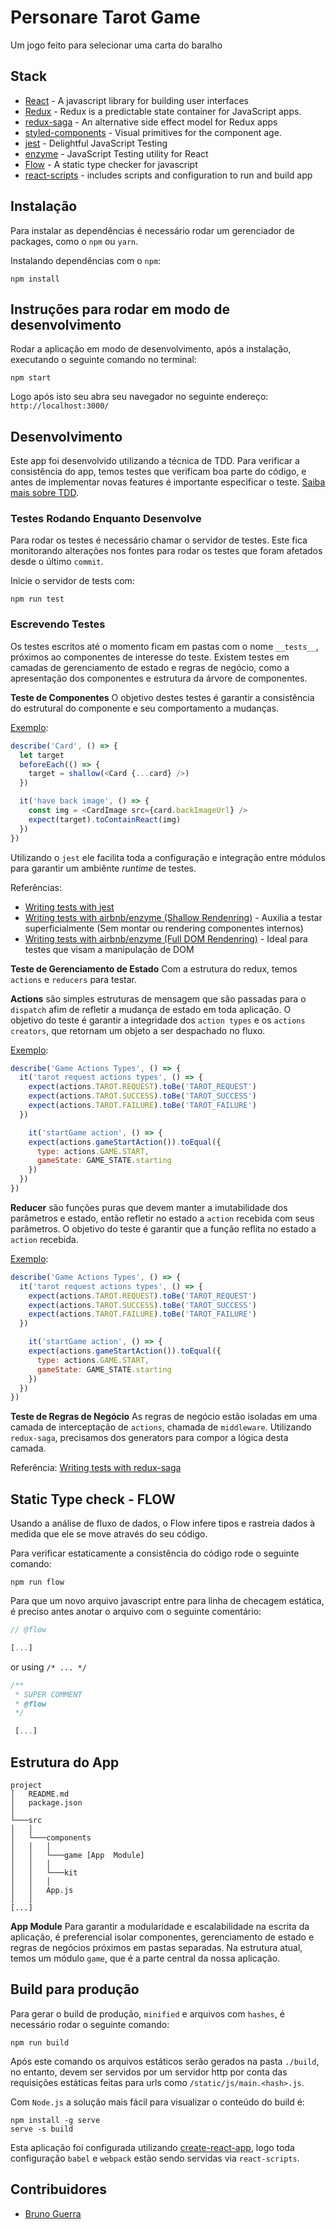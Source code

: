# Personare Tarot Game

Um jogo feito para selecionar uma carta do baralho

## Stack

 - [React](https://facebook.github.io/react/) - A javascript library for building user interfaces
 - [Redux](http://redux.js.org/) - Redux is a predictable state container for JavaScript apps.
 - [redux-saga](https://redux-saga.js.org/) - An alternative side effect model for Redux apps
 - [styled-components](https://www.styled-components.com/) - Visual primitives for the component age.
 - [jest](https://facebook.github.io/jest/) - Delightful JavaScript Testing
 - [enzyme](http://airbnb.io/enzyme/) - JavaScript Testing utility for React
 - [Flow](https://flow.org/) - A static type checker for javascript
 - [react-scripts](https://github.com/facebookincubator/create-react-app/tree/master/packages/react-scripts) - includes scripts and configuration to run and build app

## Instalação

Para instalar as dependências é necessário rodar um gerenciador de packages, como o `npm` ou `yarn`.

Instalando dependências com o `npm`:
```shell
npm install
```

## Instruções para rodar em modo de desenvolvimento

Rodar a aplicação em modo de desenvolvimento,
após a instalação, executando o seguinte comando no terminal:

```shell
npm start
```

Logo após isto seu abra seu navegador no seguinte
endereço: `http://localhost:3000/`

## Desenvolvimento

Este app foi desenvolvido utilizando a técnica de TDD. Para verificar a consistência do app, temos testes que verificam boa parte do código, e antes de implementar novas features é importante especificar o teste. [Saiba mais sobre TDD](https://pt.wikipedia.org/wiki/Test_Driven_Development).

### Testes Rodando Enquanto Desenvolve

Para rodar os testes é necessário chamar o servidor de testes. Este fica monitorando alterações nos fontes para rodar os testes que foram afetados desde o último `commit`.

Inicie o servidor de tests com:

```shell
npm run test
```

### Escrevendo Testes

Os testes escritos até o momento ficam em pastas com o nome `__tests__`, próximos ao componentes de interesse do teste. Existem testes em camadas de gerenciamento de estado e regras de negócio, como a apresentação dos componentes e estrutura da árvore de componentes.

**Teste de Componentes**
O objetivo destes testes é garantir a consistência do estrutural do componente e seu comportamento a mudanças.


[Exemplo](src/components/game/__tests__/Card-test.js):
```javascript
describe('Card', () => {
  let target
  beforeEach(() => {
    target = shallow(<Card {...card} />)
  })

  it('have back image', () => {
    const img = <CardImage src={card.backImageUrl} />
    expect(target).toContainReact(img)
  })
})
```

Utilizando o `jest` ele facilita toda a configuração e integração entre módulos para garantir um ambiênte *runtime* de testes.

Referências:
- [Writing tests with jest](https://facebook.github.io/jest/docs/en/tutorial-react.html)
- [Writing tests with airbnb/enzyme (Shallow Rendenring)](https://github.com/airbnb/enzyme/blob/master/docs/api/shallow.md) - Auxilia a testar superficialmente (Sem montar ou rendering componentes internos)
- [Writing tests with airbnb/enzyme (Full DOM Rendenring)](https://github.com/airbnb/enzyme/blob/master/docs/api/mount.md) - Ideal para testes que visam a manipulação de DOM

**Teste de Gerenciamento de Estado**
Com a estrutura do redux, temos `actions` e `reducers` para testar.

**Actions** são simples estruturas de mensagem que são
passadas para o `dispatch` afim de refletir a mudança de
estado em toda aplicação. O objetivo do teste é garantir
a integridade dos `action types` e os `actions creators`,
que retornam um objeto a ser despachado no fluxo.

[Exemplo](src/components/game/__tests__/GameActions-test.js):
```javascript
describe('Game Actions Types', () => {
  it('tarot request actions types', () => {
    expect(actions.TAROT.REQUEST).toBe('TAROT_REQUEST')
    expect(actions.TAROT.SUCCESS).toBe('TAROT_SUCCESS')
    expect(actions.TAROT.FAILURE).toBe('TAROT_FAILURE')
  })

	it('startGame action', () => {
    expect(actions.gameStartAction()).toEqual({
      type: actions.GAME.START,
      gameState: GAME_STATE.starting
    })
  })
})
```

**Reducer** são funções puras que devem manter a
imutabilidade dos parâmetros e estado, então refletir no
estado a `action` recebida com seus parâmetros. O
objetivo do teste é garantir que a função reflita no
estado a `action` recebida.

[Exemplo](src/components/game/__tests__/GameReducer-test.js):
```javascript
describe('Game Actions Types', () => {
  it('tarot request actions types', () => {
    expect(actions.TAROT.REQUEST).toBe('TAROT_REQUEST')
    expect(actions.TAROT.SUCCESS).toBe('TAROT_SUCCESS')
    expect(actions.TAROT.FAILURE).toBe('TAROT_FAILURE')
  })

	it('startGame action', () => {
    expect(actions.gameStartAction()).toEqual({
      type: actions.GAME.START,
      gameState: GAME_STATE.starting
    })
  })
})
```

**Teste de Regras de Negócio**
As regras de negócio estão isoladas em uma camada de interceptação de `actions`, chamada de `middleware`.
Utilizando `redux-saga`, precisamos dos generators para
compor a lógica desta camada.

Referência: [Writing tests with redux-saga](https://redux-saga.js.org/docs/advanced/Testing.html)

## Static Type check - FLOW
Usando a análise de fluxo de dados, o Flow infere tipos e rastreia dados à
medida que ele se move através do seu código.

Para verificar estaticamente a consistência do código rode o seguinte comando:
```shell
npm run flow
```

Para que um novo arquivo javascript entre para linha de checagem estática, é preciso antes
anotar o arquivo com o seguinte comentário:

```javascript
// @flow

[...]

```

or using `/* ... */`

```javascript
/**
 * SUPER COMMENT
 * @flow
 */

 [...]
```

## Estrutura do App

```
project
│   README.md
│   package.json   
│
└───src
│   │   
│   └───components
│   │   │
│   │   └───game [App  Module]
│   │   │
│   │   └───kit
│   │   │
│   │   App.js
│   │
[...]
```

**App Module**
Para garantir a modularidade e escalabilidade na escrita
da aplicação, é preferencial isolar componentes,
gerenciamento de estado e regras de negócios próximos em
pastas separadas. Na estrutura atual, temos um módulo `game`, que é a parte central da nossa aplicação.

## Build para produção
Para gerar o build de produção, `minified` e arquivos com `hashes`, é necessário rodar o seguinte comando:

```
npm run build
```

Após este comando os arquivos estáticos serão gerados na pasta `./build`, no entanto, devem ser servidos por um servidor http por conta das requisições estáticas feitas para urls como `/static/js/main.<hash>.js`.

Com `Node.js` a solução mais fácil para visualizar o
conteúdo do build é:

```
npm install -g serve
serve -s build
```

Esta aplicação foi configurada utilizando [create-react-app](https://github.com/facebookincubator/create-react-app), logo toda configuração `babel` e `webpack` estão sendo servidas via `react-scripts`.

## Contribuidores

 - [Bruno Guerra](https://github.com/brunoguerra)
